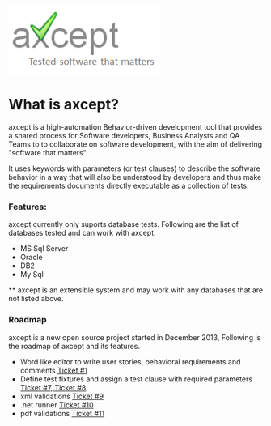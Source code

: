 <img src="https://github.com/rvunnava/axcept/raw/master/images/axcept.png" alt="axcept">


<h1> What is axcept? </h1>
axcept is a high-automation Behavior-driven development tool that provides a shared process for Software developers, Business Analysts and QA Teams to to collaborate on software development, with the aim of delivering "software that matters". 

It uses keywords with parameters (or test clauses) to describe the software behavior in a way that will also be understood by developers and thus make the requirements documents directly executable as a collection of tests.


<h3>Features:</h3>
axcept currently only suports database tests. 
Following are the list of databases tested and can work with axcept. 
<ul>
  <li>MS Sql Server</li>
  <li>Oracle</li>
  <li>DB2</li>
  <li>My Sql</li>
</ul>
** axcept is an extensible system and may work with any databases that are not listed above.


<h3>Roadmap</h3>
axcept is a new open source project started in December 2013, 
Following is the roadmap of axcept and its features.
<ul>
  <li>Word like editor to write user stories, behavioral requirements and comments <a href="https://github.com/rvunnava/axcept/issues/1"> Ticket #1 </a></li>
<li>Define test fixtures and assign a test clause with required parameters 
<a href="https://github.com/rvunnava/axcept/issues/7"> Ticket #7, </a>
<a href="https://github.com/rvunnava/axcept/issues/8"> Ticket #8 </a></li>
<li>xml validations <a href="https://github.com/rvunnava/axcept/issues/9"> Ticket #9 </a></li>
<li>.net runner <a href="https://github.com/rvunnava/axcept/issues/10"> Ticket #10 </a></li>
<li>pdf validations <a href="https://github.com/rvunnava/axcept/issues/11"> Ticket #11 </a></li>
</ul>
